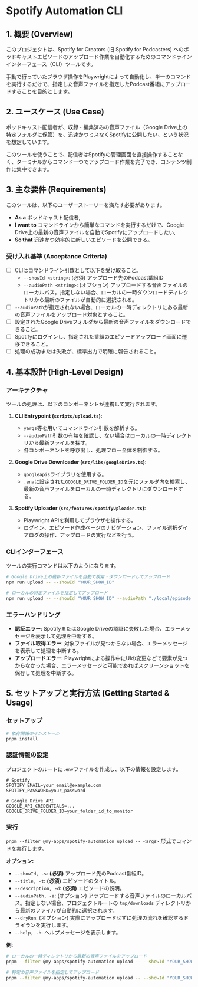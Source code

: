# Spotify Automation CLI

## 1. 概要 (Overview)

このプロジェクトは、Spotify for Creators (旧 Spotify for Podcasters) へのポッドキャストエピソードのアップロード作業を自動化するためのコマンドラインインターフェース（CLI）ツールです。

手動で行っていたブラウザ操作をPlaywrightによって自動化し、単一のコマンドを実行するだけで、指定した音声ファイルを指定したPodcast番組にアップロードすることを目的とします。

## 2. ユースケース (Use Case)

ポッドキャスト配信者が、収録・編集済みの音声ファイル（Google Drive上の特定フォルダに保管）を、迅速かつミスなくSpotifyに公開したい、という状況を想定しています。

このツールを使うことで、配信者はSpotifyの管理画面を直接操作することなく、ターミナルからコマンド一つでアップロード作業を完了でき、コンテンツ制作に集中できます。

## 3. 主な要件 (Requirements)

このツールは、以下のユーザーストーリーを満たす必要があります。

- **As a** ポッドキャスト配信者,
- **I want to** コマンドラインから簡単なコマンドを実行するだけで、Google Drive上の最新の音声ファイルを自動でSpotifyにアップロードしたい,
- **So that** 迅速かつ効率的に新しいエピソードを公開できる。

### 受け入れ基準 (Acceptance Criteria)

- [ ] CLIはコマンドライン引数として以下を受け取ること。
  - `--showId <string>`: (必須) アップロード先のPodcast番組ID
  - `--audioPath <string>`: (オプション) アップロードする音声ファイルのローカルパス。指定しない場合、ローカルの一時ダウンロードディレクトリから最新のファイルが自動的に選択される。
- [ ] `--audioPath`が指定されない場合、ローカルの一時ディレクトリにある最新の音声ファイルをアップロード対象とすること。
- [ ] 設定されたGoogle Driveフォルダから最新の音声ファイルをダウンロードできること。
- [ ] Spotifyにログインし、指定された番組のエピソードアップロード画面に遷移できること。
- [ ] 処理の成功または失敗が、標準出力で明確に報告されること。

## 4. 基本設計 (High-Level Design)

### アーキテクチャ

ツールの処理は、以下のコンポーネントが連携して実行されます。

1.  **CLI Entrypoint (`scripts/upload.ts`)**:
    - `yargs`等を用いてコマンドライン引数を解析する。
    - `--audioPath`引数の有無を確認し、ない場合はローカルの一時ディレクトリから最新ファイルを探す。
    - 各コンポーネントを呼び出し、処理フロー全体を制御する。

2.  **Google Drive Downloader (`src/libs/googleDrive.ts`)**:
    - `googleapis`ライブラリを使用する。
    - `.env`に設定された`GOOGLE_DRIVE_FOLDER_ID`を元にフォルダ内を検索し、最新の音声ファイルをローカルの一時ディレクトリにダウンロードする。

3.  **Spotify Uploader (`src/features/spotifyUploader.ts`)**:
    - Playwright APIを利用してブラウザを操作する。
    - ログイン、エピソード作成ページのナビゲーション、ファイル選択ダイアログの操作、アップロードの実行などを行う。

### CLIインターフェース

ツールの実行コマンドは以下のようになります。

```bash
# Google Drive上の最新ファイルを自動で検索・ダウンロードしてアップロード
npm run upload -- --showId "YOUR_SHOW_ID"

# ローカルの特定ファイルを指定してアップロード
npm run upload -- --showId "YOUR_SHOW_ID" --audioPath "./local/episode.mp3"
```

### エラーハンドリング

- **認証エラー**: SpotifyまたはGoogle Driveの認証に失敗した場合、エラーメッセージを表示して処理を中断する。
- **ファイル取得エラー**: 対象ファイルが見つからない場合、エラーメッセージを表示して処理を中断する。
- **アップロードエラー**: Playwrightによる操作中にUIの変更などで要素が見つからなかった場合、エラーメッセージと可能であればスクリーンショットを保存して処理を中断する。

## 5. セットアップと実行方法 (Getting Started & Usage)

### セットアップ

```bash
# 依存関係のインストール
pnpm install
```

### 認証情報の設定

プロジェクトのルートに`.env`ファイルを作成し、以下の情報を設定します。

```
# Spotify
SPOTIFY_EMAIL=your_email@example.com
SPOTIFY_PASSWORD=your_password

# Google Drive API
GOOGLE_API_CREDENTIALS=...
GOOGLE_DRIVE_FOLDER_ID=your_folder_id_to_monitor
```

### 実行

`pnpm --filter @my-apps/spotify-automation upload -- <args>` 形式でコマンドを実行します。

**オプション:**
- `--showId, -s`: **(必須)** アップロード先のPodcast番組ID。
- `--title, -t`: **(必須)** エピソードのタイトル。
- `--description, -d`: **(必須)** エピソードの説明。
- `--audioPath, -a`: (オプション) アップロードする音声ファイルのローカルパス。指定しない場合、プロジェクトルートの `tmp/downloads` ディレクトリから最新のファイルが自動的に選択されます。
- `--dryRun`: (オプション) 実際にアップロードせずに処理の流れを確認するドライランを実行します。
- `--help, -h`: ヘルプメッセージを表示します。

**例:**

```bash
# ローカルの一時ディレクトリから最新の音声ファイルをアップロード
pnpm --filter @my-apps/spotify-automation upload -- --showId "YOUR_SHOW_ID" --title "エピソードのタイトル" --description "エピソードの説明文..."

# 特定の音声ファイルを指定してアップロード
pnpm --filter @my-apps/spotify-automation upload -- --showId "YOUR_SHOW_ID" --audioPath "./path/to/your/episode.mp3" --title "エピソードのタイトル" --description "エピソードの説明文..."
```